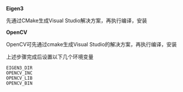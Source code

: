 **Eigen3**

先通过CMake生成Visual Studio解决方案，再执行编译，安装

**OpenCV**

OpenCV可先通过cmake生成Visual Studio的解决方案，再执行编译，安装

上述步骤完成后设置以下几个环境变量

```
EIGEN3_DIR
OPENCV_INC
OPENCV_LIB
OPENCV_BIN
```

